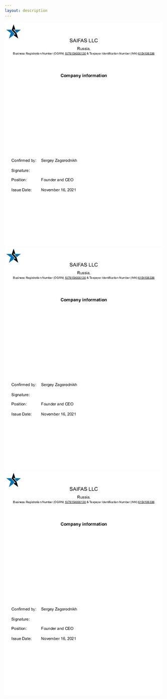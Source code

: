 ```yaml
---
layout: description
---
```

<div class="gallery">
  <a href="images/doc-1.png">
    <img src="images/doc-1.jpg" alt="">
  </a>
  <a href="images/doc-1.png">
    <img src="images/doc-1.jpg" alt="">
  </a>
  <a href="images/doc-1.png">
    <img src="images/doc-1.jpg" alt="">
  </a>
</div>
